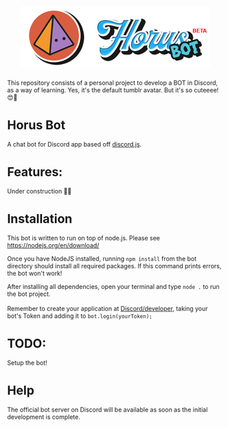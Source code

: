 <h1 align="center">
    <img alt="HorusBot" title="#horusbot" src=".github/githubHorus.png" />
</h1>

This repository consists of a personal project to develop a BOT in Discord, as a way of learning.
Yes, it's the default tumblr avatar. But it's so cuteeee! 😍🥺



# Horus Bot
A chat bot for Discord app based off <a href="https://github.com/hydrabolt/discord.js/">discord.js</a>.


# Features:

Under construction  👨‍💻


# Installation

This bot is written to run on top of node.js. Please see https://nodejs.org/en/download/

Once you have NodeJS installed, running `npm install` from the bot directory should install all required packages. If this command prints errors, the bot won't work!

After installing all dependencies, open your terminal and type `node .` to run the bot project.
</br>
<br>
Remember to create your application at <a href="https://discord.com/developers/applications">Discord/developer</a>, taking your bot's Token and adding it to `bot.login(yourToken);`

# TODO:

Setup the bot!


# Help

The official bot server on Discord will be available as soon as the initial development is complete.
